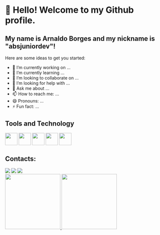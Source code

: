 
# 👋 Hello! Welcome to my Github profile.

## My name is Arnaldo Borges and my nickname is "absjuniordev"!

Here are some ideas to get you started:

- 🔭 I’m currently working on ...
- 🌱 I’m currently learning ...
- 👯 I’m looking to collaborate on ...
- 🤔 I’m looking for help with ...
- 💬 Ask me about ...
- 📫 How to reach me: ...
- 😄 Pronouns: ...
- ⚡ Fun fact: ...

## Tools and Technology
 <div> 
<img loading="lazy" src="https://cdn.jsdelivr.net/gh/devicons/devicon/icons/flutter/flutter-original.svg" width="40" height="40" /> 
<img loading="lazy" src="https://cdn.jsdelivr.net/gh/devicons/devicon/icons/firebase/firebase-plain.svg" width="40" height="40" /> 
<img loading="lazy" src="https://cdn.jsdelivr.net/gh/devicons/devicon/icons/git/git-original.svg" width="40" height="40"/> 
<img loading="lazy" src="https://cdn.jsdelivr.net/gh/devicons/devicon/icons/github/github-original.svg" width="40" height="40"/> 
<img loading="lazy" src="https://cdn.jsdelivr.net/gh/devicons/devicon/icons/vscode/vscode-original.svg" width="40" height="40" />
</div> 

 
 
## Contacts:        
<div>
<a href="https://www.instagram.com/absjunnior/" target="_blank"><img loading="lazy" src="https://img.shields.io/badge/-Instagram-%23E4405F?style=for-the-badge&logo=instagram&logoColor=white" target="_blank"></a>
<a href = "mailto:abs.junnior@hotmail.com"><img loading="lazy" src="https://img.shields.io/badge/Microsoft_Outlook-0078D4?style=for-the-badge&logo=microsoft-outlook&logoColor=white"></a>  
<a href="https://br.linkedin.com/in/arnaldo-borges-jr" target="_blank"><img loading="lazy" src="https://img.shields.io/badge/-LinkedIn-%230077B5?style=for-the-badge&logo=linkedin&logoColor=white" target="_blank"></a>   
</div>
<div> 
</div>
<div>
<a href="https://github.com/absjuniordev">
<img loading="lazy" height="180em" src="https://github-readme-stats.vercel.app/api/top-langs/?username=absjuniordev&layout=compact&langs_count=7&theme=dracula"/>
<img loading="lazy" height="180em" src="https://github-readme-stats.vercel.app/api?username=absjuniordev&show_icons=true&theme=dracula&include_all_commits=true&count_private=true"/>
</div>     
          


